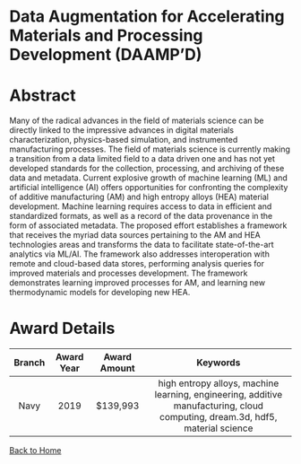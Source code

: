 
Data Augmentation for Accelerating Materials and Processing Development (DAAMP’D)
=================================================================================

# Abstract


Many of the radical advances in the field of materials science can be directly linked to the impressive advances in digital materials characterization, physics-based simulation, and instrumented manufacturing processes. The field of materials science is currently making a transition from a data limited field to a data driven one and has not yet developed standards for the collection, processing, and archiving of these data and metadata. Current explosive growth of machine learning (ML) and artificial intelligence (AI) offers opportunities for confronting the complexity of additive manufacturing (AM) and high entropy alloys (HEA) material development. Machine learning requires access to data in efficient and standardized formats, as well as a record of the data provenance in the form of associated metadata. The proposed effort establishes a framework that receives the myriad data sources pertaining to the AM and HEA technologies areas and transforms the data to facilitate state-of-the-art analytics via ML/AI. The framework also addresses interoperation with remote and cloud-based data stores, performing analysis queries for improved materials and processes development. The framework demonstrates learning improved processes for AM, and learning new thermodynamic models for developing new HEA.  

# Award Details

|Branch|Award Year|Award Amount|Keywords|
| :---: | :---: | :---: | :---: |
|Navy|2019|$139,993|high entropy alloys, machine learning, engineering, additive manufacturing, cloud computing, dream.3d, hdf5, material science|
  
  


[Back to Home](https://github.com/chrischow/dod_sbir_awards#2139)